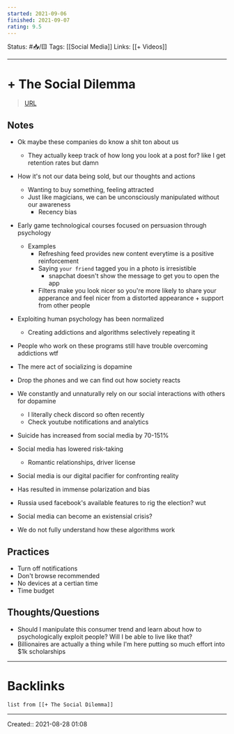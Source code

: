 ```yaml
---
started: 2021-09-06 
finished: 2021-09-07 
rating: 9.5
---
```

Status: #📥/🟨
Tags: [[Social Media]]
Links: [[+ Videos]]
___
# + The Social Dilemma
> [URL](https://www.youtube.com/watch?v=7mqR_e2seeM&ab_channel=Netflix)

## Notes
- Ok maybe these companies do know a shit ton about us
	- They actually keep track of how long you look at a post for? like I get retention rates but damn
- How it's not our data being sold, but our thoughts and actions
	- Wanting to buy something, feeling attracted
	- Just like magicians, we can be unconsciously manipulated without our awareness
		- Recency bias
- Early game technological courses focused on persuasion through psychology
	- Examples
		- Refreshing feed provides new content everytime is a positive reinforcement
		- Saying `your friend` tagged you in a photo is irresistible
			- snapchat doesn't show the message to get you to open the app
		- Filters make you look nicer so you're more likely to share your apperance and feel nicer from a distorted appearance + support from other people
- Exploiting human psychology has been normalized
	- Creating addictions and algorithms selectively repeating it
- People who work on these programs still have trouble overcoming addictions wtf
- The mere act of socializing is dopamine
- Drop the phones and we can find out how society reacts
- We constantly and unnaturally rely on our social interactions with others for dopamine
	- I literally check discord so often recently
	- Check youtube notifications and analytics
- Suicide has increased from social media by 70-151%
- Social media has lowered risk-taking
	- Romantic relationships, driver license
- Social media is our digital pacifier for confronting reality
- Has resulted in immense polarization and bias
- Russia used facebook's available features to rig the election? wut
- Social media can become an existensial crisis?

- We do not fully understand how these algorithms work

## Practices
- Turn off notifications
- Don't browse recommended
- No devices at a certian time
- Time budget
## Thoughts/Questions
- Should I manipulate this consumer trend and learn about how to psychologically exploit people? Will I be able to live like that?
- Billionaires are actually a thing while I'm here putting so much effort into $1k scholarships
___
# Backlinks
```dataview
list from [[+ The Social Dilemma]]
```
___
Created:: 2021-08-28 01:08


